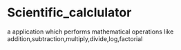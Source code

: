 # Scientific_calclulator
a application which performs mathematical operations like addition,subtraction,multiply,divide,log,factorial
